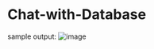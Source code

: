 # Chat-with-Database

sample output:
![image](https://github.com/gunaxprofessional/Chat-with-Database/assets/66107066/59a7bbd9-076a-4c12-9ada-19830302e073)
